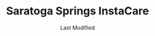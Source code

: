 ---
layout: location-page
date: Last Modified
description: "Local COVID-19 testing is available at Saratoga Springs InstaCare in Saratoga Springs, Utah, USA."
permalink: "locations/utah/saratoga-springs/saratoga-springs-instacare/"
tags:
  - locations
  - utah
title: Saratoga Springs InstaCare
uniqueName: saratoga-springs-instacare
state: Utah
stateAbbr: UT
hood: "Saratoga Springs"
address: "354 W State Rd 73"
city: "Saratoga Springs"
zip: "84045"
zipsNearby: "84003 84004 84006 84010 84011 84054 84087 84013 84014 84015 84016 84056 84075 84089 84017 84024 84638 84020 84027 84022 84626 84628 84629 84025 84632 84633 84029 84032 84033 84315 84036 84061 84037 84040 84041 84005 84043 84045 84639 84044 84047 84049 84645 84018 84050 84623 84646 84667 84647 84648 84055 84405 84057 84058 84059 84097 84060 84068 84098 84651 84042 84062 84601 84602 84603 84604 84605 84606 84065 84095 84096 84067 84069 84653 84101 84102 84103 84104 84105 84106 84107 84108 84109 84110 84111 84112 84113 84114 84115 84116 84117 84118 84119 84120 84121 84122 84123 84124 84125 84126 84127 84128 84129 84130 84131 84132 84133 84134 84136 84138 84139 84141 84143 84145 84147 84148 84150 84151 84152 84157 84158 84165 84170 84171 84180 84184 84189 84190 84199 84070 84090 84091 84092 84093 84094 84655 84660 84663 84664 84071 84074 84080 84082 84081 84084 84088 84144" 
mapUrl: "http://maps.apple.com/?q=Saratoga+Springs+InstaCare&address=354+W+State+Rd+73,Saratoga+Springs,Utah,84045"
locationType: Drive-thru
phone: "801-341-5200"
website: "https://intermountainhealthcare.org/locations/saratoga-springs-clinic/medical-services/instacare/"
onlineBooking: undefined
closed: undefined
closedUpdate: April 17th, 2020
notes: "Requires phone screen."
days: Everyday
hours: 9AM-5PM
ctaMessage: Learn more
ctaUrl: "https://intermountainhealthcare.org/locations/saratoga-springs-clinic/medical-services/instacare/"
---